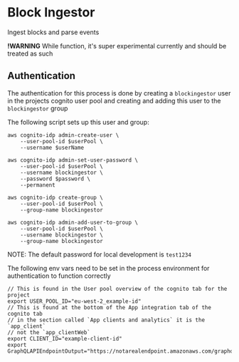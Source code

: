# Block Ingestor

Ingest blocks and parse events

**!WARNING** While function, it's super experimental currently and should be treated as such

## Authentication

The authentication for this process is done by creating a `blockingestor` user in the projects cognito user pool and creating and adding this user to the `blockingestor` group

The following script sets up this user and group:
``` shell
aws cognito-idp admin-create-user \
    --user-pool-id $userPool \
    --username $userName

aws cognito-idp admin-set-user-password \
    --user-pool-id $userPool \
    --username blockingestor \
    --password $password \
    --permanent

aws cognito-idp create-group \
    --user-pool-id $userPool \
    --group-name blockingestor

aws cognito-idp admin-add-user-to-group \
    --user-pool-id $userPool \
    --username blockingestor \
    --group-name blockingestor
```

NOTE: The default password for local development is `test1234`

The following env vars need to be set in the process environment for authentication to function correctly

``` shell
// This is found in the User pool overview of the cognito tab for the project
export USER_POOL_ID="eu-west-2_example-id"
// This is found at the bottom of the App integration tab of the cognito tab
// in the section called `App clients and analytics` it is the `app_client`
// not the `app_clientWeb`
export CLIENT_ID="example-client-id"
export GraphQLAPIEndpointOutput="https://notarealendpoint.amazonaws.com/graphql"
```

